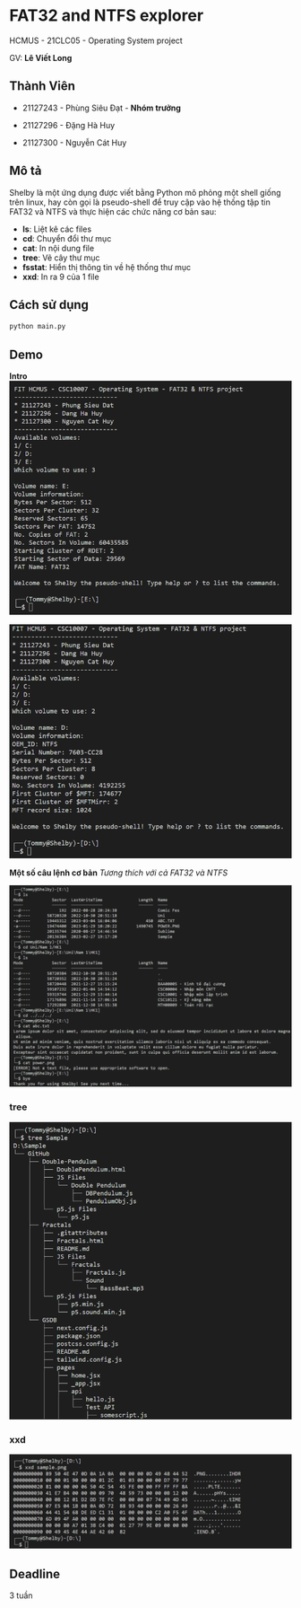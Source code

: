# FAT32 and NTFS explorer
HCMUS - 21CLC05 - Operating System project

GV: **Lê Viết Long**
## Thành Viên
- 21127243 - Phùng Siêu Đạt - **Nhóm trưởng**

- 21127296 - Đặng Hà Huy

- 21127300 - Nguyễn Cát Huy
## Mô tả
Shelby là một ứng dụng được viết bằng Python mô phỏng một shell giống trên linux, hay còn gọi là pseudo-shell để truy cập vào hệ thống tập tin FAT32 và NTFS và thực hiện các chức năng cơ bản sau: 
* **ls**: Liệt kê các files
* **cd**: Chuyển đổi thư mục
* **cat**: In nội dung file
* **tree**: Vẽ cây thư mục
* **fsstat**: Hiển thị thông tin về hệ thống thư mục
* **xxd**: In ra 9 của 1 file
## Cách sử dụng
```python
python main.py
```
## Demo
**Intro**
![Demo of FAT32 intro](./preview/demo_intro_fat32.png "Shelby FAT32 intro")

![Demo of NTFS intro](./preview/demo_intro_ntfs.png "Shelby NTFS intro")

**Một số câu lệnh cơ bản**
*Tương thích với cả FAT32 và NTFS*

![Basic commands](./preview/demo_basic_cmd.png "Shelby demo")

### tree
![tree command](./preview/demo_tree_cmd.png "tree cmd demo")

### xxd
![xxd command](./preview/demo_xxd_cmd.png "xxd cmd demo")
## Deadline
3 tuần
